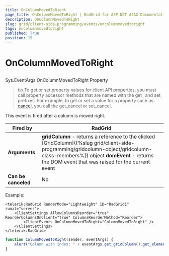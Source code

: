```yaml
---
title: OnColumnMovedToRight
page_title: OnColumnMovedToRight | RadGrid for ASP.NET AJAX Documentation
description: OnColumnMovedToRight
slug: grid/client-side-programming/events/oncolumnmovedtoright
tags: oncolumnmovedtoright
published: True
position: 19
---
```


# OnColumnMovedToRight



## 

Sys.EventArgs OnColumnMovedToRight Property

>tip To get or set property values for client API properties, you must call property accessor methods that are named with the get_ and set_ prefixes. For example, to get or set a value for a property such as [cancel](http://msdn.microsoft.com/en-us/library/bb310859.aspx), you call the get_cancel or set_cancel.
>


This event is fired after a column is moved right.


|  **Fired by**  | RadGrid |
| ------ | ------ |
| **Arguments** | **gridColumn** - returns a reference to the clicked [GridColumn]({%slug grid/client-side-programming/gridcolumn-object/gridcolumn-class-members%}) object **domEvent** - returns the DOM event that was raised for the current event|
| **Can be canceled** |No|

Example:

````ASP.NET
<telerik:RadGrid RenderMode="Lightweight" ID="RadGrid1" runat="server">
    <ClientSettings AllowColumnsReorder="true" ReorderColumnsOnClient="true" ColumnsReorderMethod="Reorder">
        <ClientEvents OnColumnMovedToRight="ColumnMovedToRight" />
    </ClientSettings>
</telerik:RadGrid>
````



````JavaScript
function ColumnMovedToRight(sender, eventArgs) {
    alert("Column with index: " + eventArgs.get_gridColumn().get_element().cellIndex + " was moved to right");
}
````


